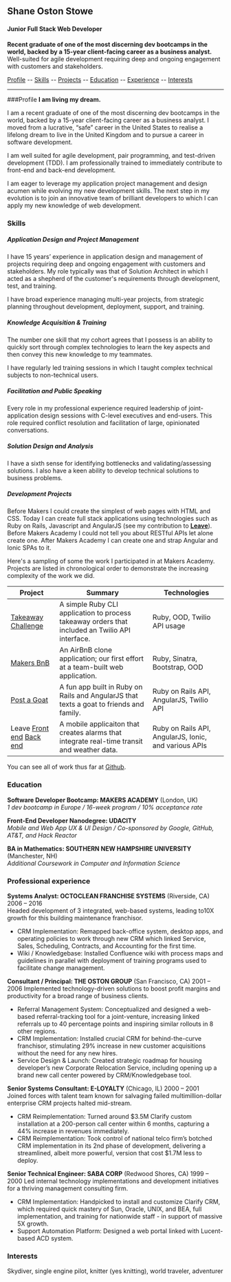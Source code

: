 ## Shane Oston Stowe
#### Junior Full Stack Web Developer
**Recent graduate of one of the most discerning dev bootcamps in the world, backed by a 15-year client-facing career as a business analyst.**	Well-suited for agile development requiring deep and ongoing engagement with customers and stakeholders.

[Profile](#profile) -- [Skills](#skills) -- [Projects](#projects) -- [Education](#education) -- [Experience](#experience) -- [Interests](#interests)
____
###<a name="profile">Profile</a>
**I am living my dream.**

I am a recent graduate of one of the most discerning dev bootcamps in the world, backed by a 15-year client-facing career as a business analyst. I moved from a lucrative, “safe” career in the United States to realise a lifelong dream to live in the United Kingdom and to pursue a career in software development.

I am well suited for agile development, pair programming, and test-driven development (TDD).  I am professionally trained to immediately contribute to front-end and back-end development.

I am eager to leverage my application project management and design acumen while evolving my new development skills. The next step in my evolution is to join an innovative team of brilliant developers to which I can apply my new knowledge of web development.

### <a name="skills">Skills</a>
##### Application Design and Project Management
I have 15 years’ experience in application design and management of projects requiring deep and ongoing engagement with customers and stakeholders. My role typically was that of Solution Architect in which I acted as a shepherd of the customer's requirements through development, test, and training.

I have broad experience managing multi-year projects, from strategic planning throughout development, deployment, support, and training.

##### Knowledge Acquisition & Training
The number one skill that my cohort agrees that I possess is an ability to quickly sort through complex technologies to learn the key aspects and then convey this new knowledge to my teammates.

I have regularly led training sessions in which I taught complex technical subjects to non-technical users.

##### Facilitation and Public Speaking
Every role in my professional experience required leadership of joint-application design sessions with C-level executives and end-users.  This role required conflict resolution and facilitation of large, opinionated conversations.

##### Solution Design and Analysis
I have a sixth sense for identifying bottlenecks and validating/assessing solutions. I also have a keen ability to develop technical solutions to business problems.

##### <a name="projects">Development Projects</a>
Before Makers I could create the simplest of web pages with HTML and CSS. Today I can create full stack applications using technologies such as Ruby on Rails, Javascript and AngularJS (see my contribution to [**Leave**](https://github.com/shaneoston72/smartAlarm-mobile)).  Before Makers Academy I could not tell you about RESTful APIs let alone create one. After Makers Academy I can create one and strap Angular and Ionic SPAs to it.

Here's a sampling of some the work I participated in at Makers Academy. Projects are listed in chronological order to demonstrate the increasing complexity of the work we did.

| Project                                                                                                                         | Summary                                                                                          | Technologies                                          |
|---------------------------------------------------------------------------------------------------------------------------------|--------------------------------------------------------------------------------------------------|-------------------------------------------------------|
| [Takeaway Challenge](https://github.com/shaneoston72/takeaway-challenge)                                                        | A simple Ruby CLI application to process takeaway orders that included an Twilio API interface.  | Ruby, OOD, Twilio API usage                           |
| [Makers BnB](https://github.com/shaneoston72/makers_bnb)                                                                        | An AirBnB clone application; our first effort at a team-built web application.                   | Ruby, Sinatra, Bootstrap, OOD                         |
| [Post a Goat](https://github.com/shaneoston72/post-a-goat)                                                                      | A fun app built in Ruby on Rails and AngularJS that texts a goat to friends and family.          | Ruby on Rails API, AngularJS, Twilio API              |
| Leave [Front end](https://github.com/shaneoston72/smartAlarm-mobile) [Back end](https://github.com/shaneoston72/smart_alarm_v2) | A mobile applicaiton that creates alarms that integrate real-time transit and weather data.      | Ruby on Rails API, AngularJS, Ionic, and various APIs |

You can see all of work thus far at [Github](https://github.com/shaneoston72).

### <a name="education">Education</a>
**Software Developer Bootcamp: MAKERS ACADEMY** (London, UK)  
*1 dev bootcamp in Europe  /  16-week program  /  10% acceptance rate*

**Front-End Developer Nanodegree: UDACITY**  
*Mobile and Web App UX & UI Design  /  Co-sponsored by Google, GitHub, AT&T, and Hack Reactor*

**BA in Mathematics: SOUTHERN NEW HAMPSHIRE UNIVERSITY** (Manchester, NH)  
*Additional Coursework in Computer and Information Science*

### <a name="experience">Professional experience</a>
**Systems Analyst: OCTOCLEAN FRANCHISE SYSTEMS**  (Riverside, CA) 2006 – 2016  
Headed development of 3 integrated, web-based systems, leading to10X growth for this building maintenance franchisor.  
* CRM Implementation: Remapped back-office system, desktop apps, and operating policies to work through new CRM which linked Service, Sales, Scheduling, Contracts, and Accounting for the first time.
* Wiki / Knowledgebase: Installed Confluence wiki with process maps and guidelines in parallel with deployment of training programs used to facilitate change management.

**Consultant / Principal: THE OSTON GROUP** (San Francisco, CA) 2001 – 2006
Implemented technology-driven solutions to boost profit margins and productivity for a broad range of business clients.
* Referral Management System: Conceptualized and designed a web-based referral-tracking tool for a joint-venture, increasing linked referrals up to 40 percentage points and inspiring similar rollouts in 8 other regions.
* CRM Implementation: Installed crucial CRM for behind-the-curve franchisor, stimulating 29% increase in new customer acquisitions without the need for any new hires.
* Service Design & Launch: Created strategic roadmap for housing developer’s new Corporate Relocation Service, including opening up a brand new call center powered by CRM/Knowledgebase tool.

**Senior Systems Consultant: E-LOYALTY** (Chicago, IL) 2000 – 2001  
Joined forces with talent team known for salvaging failed multimillion-dollar enterprise CRM projects halted mid-stream.
* CRM Reimplementation: Turned around $3.5M Clarify custom installation at a 200-person call center within 6 months, capturing a 44% increase in revenues immediately.
*	CRM Reimplementation: Took control of national telco firm’s botched CRM implementation in its 2nd phase of development, delivering a streamlined, albeit more powerful, version that cost $1.7M less to deploy.

**Senior Technical Engineer: SABA CORP** (Redwood Shores, CA) 1999 – 2000
Led internal technology implementations and development initiatives for a thriving management consulting firm.
* CRM Implementation: Handpicked to install and customize Clarify CRM, which required quick mastery of Sun, Oracle, UNIX, and BEA, full implementation, and training for nationwide staff - in support of massive 5X growth.
* Support Automation Platform: Designed a web portal linked with Lucent-based ACD system.

### Interests
Skydiver, single engine pilot, knitter (yes knitting), world traveler, adventurer
